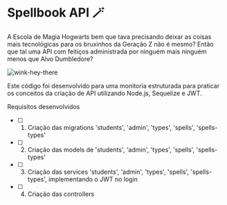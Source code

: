 # Spellbook API 🪄

A Escola de Magia Hogwarts bem que tava precisando deixar as coisas mais tecnológicas para os bruxinhos da Geração Z não é mesmo?
Então que tal uma API com feitiços administrada por ninguém mais ninguém menos que Alvo Dumbledore? 

![wink-hey-there](https://github.com/joanamds/spellbook-api/assets/106452876/931a2c63-5bd0-4792-8e21-a5a86627c20d)

Este código foi desenvolvido para uma monitoria estruturada para praticar os conceitos da criação de API utilizando Node.js, Sequelize e JWT.

Requisitos desenvolvidos
- [ ] 1. Criação das migrations 'students', 'admin', 'types', 'spells', 'spells-types'
- [ ] 2. Criação das models de 'students', 'admin', 'types', 'spells', 'spells-types'
- [ ] 3. Criação das services 'students', 'admin', 'types', 'spells', 'spells-types', implementando o JWT no login
- [ ] 4. Criação das controllers

